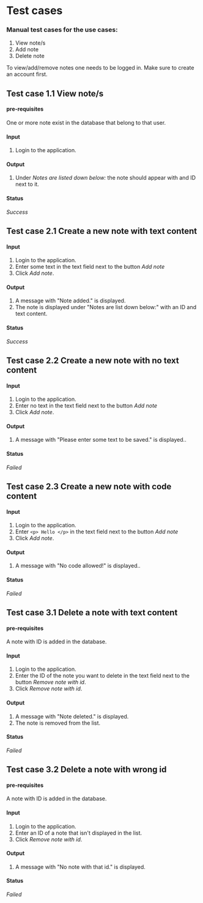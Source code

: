 # Test cases

### Manual test cases for the use cases:
1. View note/s
2. Add note
3. Delete note

To view/add/remove notes one needs to be logged in. Make sure to create an account first.
## Test case 1.1 View note/s
#### pre-requisites
One or more note exist in the database that belong to that user.
#### Input 
1. Login to the application.
#### Output 
1. Under _Notes are listed down below:_ the note should appear with and ID next to it.
#### Status
_Success_
## Test case 2.1 Create a new note with text content
#### Input 
1. Login to the application.
2. Enter some text in the text field next to the button _Add note_
3. Click _Add note_.
#### Output 
1. A message with "Note added." is displayed.
2. The note is displayed under "Notes are list down below:" with an ID and text content.
#### Status
_Success_
## Test case 2.2 Create a new note with no text content
#### Input 
1. Login to the application.
2. Enter no text in the text field next to the button _Add note_
3. Click _Add note_.
#### Output 
1. A message with "Please enter some text to be saved." is displayed..
#### Status
_Failed_
## Test case 2.3 Create a new note with code content
#### Input 
1. Login to the application.
2. Enter `<p> Hello </p>` in the text field next to the button _Add note_
3. Click _Add note_.
#### Output 
1. A message with "No code allowed!" is displayed..
#### Status
_Failed_
## Test case 3.1 Delete a note with text content
#### pre-requisites
A note with ID is added in the database.
#### Input 
1. Login to the application.
2. Enter the ID of the note you want to delete in the text field next to the button _Remove note with id_.
3. Click _Remove note with id_.
#### Output 
1. A message with "Note deleted." is displayed.
2. The note is removed from the list.
#### Status
_Failed_
## Test case 3.2 Delete a note with wrong id
#### pre-requisites
A note with ID is added in the database.
#### Input 
1. Login to the application.
2. Enter an ID of a note that isn't displayed in the list.
3. Click _Remove note with id_.
#### Output 
1. A message with "No note with that id." is displayed.
#### Status
_Failed_
